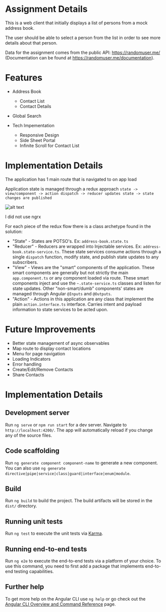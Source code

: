 # Assignment Details

This is a web client that initially displays a list of persons from a mock address book. 

The user should be able to select a person from the list in order to see more details about that person.

Data for the assignment comes from the public API: https://randomuser.me/ (Documentation can be found at
https://randomuser.me/documentation).

# Features

* Address Book
    * Contact List
    * Contact Details

* Global Search

* Tech Impementation
    * Responsive Design
    * Side Sheet Portal
    * Infinite Scroll for Contact List

# Implementation Details

The application has 1 main route that is navigated to on app load

Application state is managed through a redux approach `state -> view/component -> action dispatch -> reducer updates state -> state changes are published`

![alt text](https://blog.openreplay.com/static/860c432725aeefb9c5b68be40a6acf69/d3b1c/img2.png)

I did not use ngrx

For each piece of the redux flow there is a class archetype found in the solution:

- "State" - States are POTSO's. Ex: `address-book.state.ts`
- "Reducer" - Reducers are wrapped into Injectable services. Ex: `address-book.state-service.ts`. These state services consume actions through a single `dispatch` function, modify state, and publish state updates to any subscribers.
- "View" - Views are the "smart" components of the application. These smart components are generally but not strictly the main `app.component.ts` or any component
loaded via route. These smart components inject and use the `~.state-service.ts` classes and listen for state updates. Other "non-smart/dumb" components' states are managed through Angular `@Inputs` and `@Outputs`.
- "Action" - Actions in this application are any class that implement the plain `action.interface.ts` interface. Carries intent and payload information to state services to be acted upon.

# Future Improvements

* Better state management of async observables
* Map route to display contact locations
* Menu for page navigation
* Loading Indicators
* Error handling
* Create/Edit/Remove Contacts
* Share Contacts

# Implementation Details

## Development server

Run `ng serve` or `npm run start` for a dev server. Navigate to `http://localhost:4200/`. The app will automatically reload if you change any of the source files.

## Code scaffolding

Run `ng generate component component-name` to generate a new component. You can also use `ng generate directive|pipe|service|class|guard|interface|enum|module`.

## Build

Run `ng build` to build the project. The build artifacts will be stored in the `dist/` directory.

## Running unit tests

Run `ng test` to execute the unit tests via [Karma](https://karma-runner.github.io).

## Running end-to-end tests

Run `ng e2e` to execute the end-to-end tests via a platform of your choice. To use this command, you need to first add a package that implements end-to-end testing capabilities.

## Further help

To get more help on the Angular CLI use `ng help` or go check out the [Angular CLI Overview and Command Reference](https://angular.io/cli) page.
